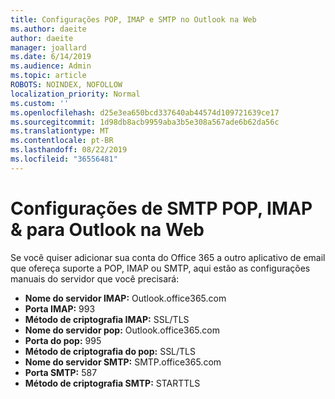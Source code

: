 ```yaml
---
title: Configurações POP, IMAP e SMTP no Outlook na Web
ms.author: daeite
author: daeite
manager: joallard
ms.date: 6/14/2019
ms.audience: Admin
ms.topic: article
ROBOTS: NOINDEX, NOFOLLOW
localization_priority: Normal
ms.custom: ''
ms.openlocfilehash: d25e3ea650bcd337640ab44574d109721639ce17
ms.sourcegitcommit: 1d98db8acb9959aba3b5e308a567ade6b62da56c
ms.translationtype: MT
ms.contentlocale: pt-BR
ms.lasthandoff: 08/22/2019
ms.locfileid: "36556481"
---
```

# <a name="pop-imap--smtp-settings-for-outlook-on-the-web"></a>Configurações de SMTP POP, IMAP & para Outlook na Web

Se você quiser adicionar sua conta do Office 365 a outro aplicativo de email que ofereça suporte a POP, IMAP ou SMTP, aqui estão as configurações manuais do servidor que você precisará:
  
- **Nome do servidor IMAP:** Outlook.office365.com
- **Porta IMAP:** 993
- **Método de criptografia IMAP:** SSL/TLS
- **Nome do servidor pop:** Outlook.office365.com  
- **Porta do pop:** 995  
- **Método de criptografia do pop:** SSL/TLS  
- **Nome do servidor SMTP:** SMTP.office365.com
- **Porta SMTP:** 587
- **Método de criptografia SMTP:** STARTTLS